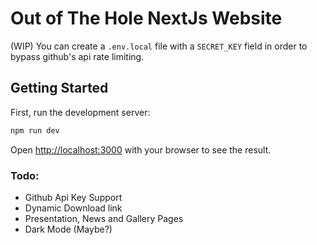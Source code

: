 # Out of The Hole NextJs Website 

(WIP) You can create a `.env.local` file with a `SECRET_KEY` field in order to bypass github's api rate limiting.


## Getting Started

First, run the development server:

```bash
npm run dev
```

Open [http://localhost:3000](http://localhost:3000) with your browser to see the result.

### Todo:
- Github Api Key Support
- Dynamic Download link
- Presentation, News and Gallery Pages
- Dark Mode (Maybe?)